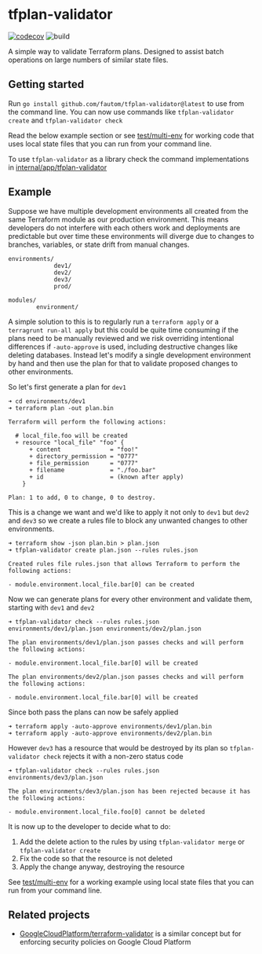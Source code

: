 # tfplan-validator

[![codecov](https://codecov.io/gh/fautom/tfplan-validator/branch/main/graph/badge.svg?token=1P6A5WBXOT)](https://codecov.io/gh/fautom/tfplan-validator)
![build](https://github.com/fautom/tfplan-validator/actions/workflows/test.yaml/badge.svg)

A simple way to validate Terraform plans. Designed to assist batch operations on large numbers of similar state files.

## Getting started

Run `go install github.com/fautom/tfplan-validator@latest` to use from the command line. You can now use commands like `tfplan-validator create` and `tfplan-validator check`

Read the below example section or see [test/multi-env](test/multi-env) for working code that uses local state files that you can run from your command line.

To use `tfplan-validator` as a library check the command implementations in [internal/app/tfplan-validator](internal/app/tfplan-validator)


## Example

Suppose we have multiple development environments all created from the same Terraform module as our production environment. This means developers do not interfere with each others work and deployments are predictable but over time these environments will diverge due to changes to branches, variables, or state drift from manual changes.

    environments/
                 dev1/
                 dev2/
                 dev3/
                 prod/

    modules/
            environment/

A simple solution to this is to regularly run a `terraform apply` or a `terragrunt run-all apply` but this could be quite time consuming if the plans need to be manually reviewed and we risk overriding intentional differences if `-auto-approve` is used, including destructive changes like deleting databases. Instead let's modify a single development environment by hand and then use the plan for that to validate proposed changes to other environments.

So let's first generate a plan for `dev1`

    ➜ cd environments/dev1
    ➜ terraform plan -out plan.bin

    Terraform will perform the following actions:

      # local_file.foo will be created
      + resource "local_file" "foo" {
          + content              = "foo!"
          + directory_permission = "0777"
          + file_permission      = "0777"
          + filename             = "./foo.bar"
          + id                   = (known after apply)
        }

    Plan: 1 to add, 0 to change, 0 to destroy.

This is a change we want and we'd like to apply it not only to `dev1` but `dev2` and `dev3` so we create a rules file to block any unwanted changes to other environments.

    ➜ terraform show -json plan.bin > plan.json
    ➜ tfplan-validator create plan.json --rules rules.json

    Created rules file rules.json that allows Terraform to perform the following actions:

    - module.environment.local_file.bar[0] can be created

Now we can generate plans for every other environment and validate them, starting with `dev1` and `dev2`

    ➜ tfplan-validator check --rules rules.json environments/dev1/plan.json environments/dev2/plan.json

    The plan environments/dev1/plan.json passes checks and will perform the following actions:

    - module.environment.local_file.bar[0] will be created

    The plan environments/dev2/plan.json passes checks and will perform the following actions:

    - module.environment.local_file.bar[0] will be created

Since both pass the plans can now be safely applied

    ➜ terraform apply -auto-approve environments/dev1/plan.bin
    ➜ terraform apply -auto-approve environments/dev2/plan.bin

However `dev3` has a resource that would be destroyed by its plan so `tfplan-validator check` rejects it with a non-zero status code

    ➜ tfplan-validator check --rules rules.json environments/dev3/plan.json

    The plan environments/dev3/plan.json has been rejected because it has the following actions:

    - module.environment.local_file.foo[0] cannot be deleted

It is now up to the developer to decide what to do:

1. Add the delete action to the rules by using `tfplan-validator merge` or `tfplan-validator create`
1. Fix the code so that the resource is not deleted
1. Apply the change anyway, destroying the resource

See [test/multi-env](test/multi-env) for a working example using local state files that you can run from your command line.

## Related projects

* [GoogleCloudPlatform/terraform-validator](https://github.com/GoogleCloudPlatform/terraform-validator) is a similar concept but for enforcing security policies on Google Cloud Platform

